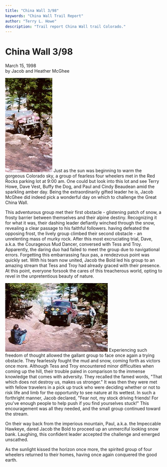 ```yaml
---
title: "China Wall 3/98"
keywords: "China Wall Trail Report"
author: "Terry L. Howe"
description: "Trail report China Wall trail Colorado."
---
```

# China Wall 3/98

March 15, 1998  
by Jacob and Heather McGhee  

![Terry on China Wall](../../img/terry/trail/cw980301.jpg) Just as the sun was beginning to warm the gorgeous Colorado sky, a group of fearless four wheelers met in the Red Rocks parking lot at 9:00 am. One could but look into this lot and see Terry Howe, Dave Vest, Buffy the Dog, and Paul and Cindy Beaudean amid the sparkling amber day. Being the extraordinarily gifted leader he is, Jacob McGhee did indeed pick a wonderful day on which to challenge the Great China Wall.

This adventurous group met their first obstacle - glistening patch of snow, a frosty barrier between themselves and their alpine destiny. Recognizing it for what it was, their dashing leader defiantly winched through the snow, revealing a clear passage to his faithful followers. having defeated the opposing frost, the lively group climbed their second obstacle - an unrelenting mass of murky rock. After this most excruciating trial, Dave, a.k.a. the Courageous Mud Dancer, conversed with Tess and Troy. Apparently, the daring duo had failed to meet the group due to navigational errors. Forgetting this embarrassing faux pas, a rendezvous point was quickly set. With his team now united, Jacob the Bold led his group to an amazing stream that Tess and Troy had already graced with their presence. At this point, everyone forsook the cares of this treacherous world, opting to revel in the unpretentious beauty of nature.

![Jacob on China Wall](../../img/terry/trail/cw980302.jpg) Experiencing such freedom of thought allowed the gallant group to face once again a trying obstacle. They fearlessly fought the mud and snow, coming forth as victors once more. Although Tess and Troy encountered minor difficulties when coming up the hill, their trouble paled in comparison to the immense knowledge that comes with adversity. They recalled the famed words, "That which does not destroy us, makes us stronger." It was then they were met with fellow travelers in a pick up truck who were deciding whether or not to risk life and limb for the opportunity to see nature at its wettest. In such a forthright manner, Jacob declared, "Fear not, my stock driving friends! For you've enough people to help push if you find yourselves stuck!" This encouragement was all they needed, and the small group continued toward the stream.

On their way back from the imperious mountain, Paul, a.k.a. the Impeccable Hawkeye, dared Jacob the Bold to proceed up an unmerciful looking snow bank. Laughing, this confident leader accepted the challenge and emerged unscathed.

As the sunlight kissed the horizon once more, the spirited group of four wheelers returned to their homes, having once again conquered the good earth.